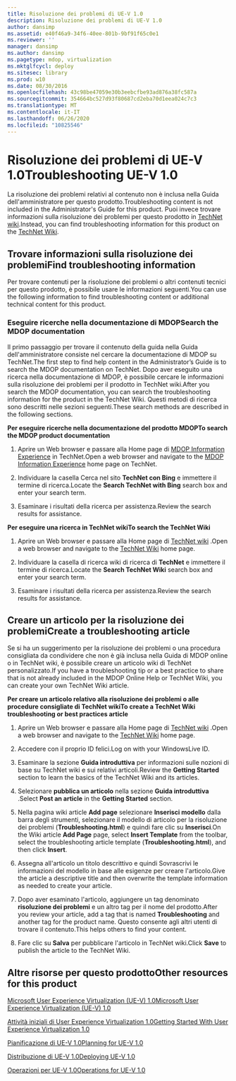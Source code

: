 ```yaml
---
title: Risoluzione dei problemi di UE-V 1.0
description: Risoluzione dei problemi di UE-V 1.0
author: dansimp
ms.assetid: e40f46a9-34f6-40ee-801b-9bf91f65c0e1
ms.reviewer: ''
manager: dansimp
ms.author: dansimp
ms.pagetype: mdop, virtualization
ms.mktglfcycl: deploy
ms.sitesec: library
ms.prod: w10
ms.date: 08/30/2016
ms.openlocfilehash: 43c98be47059e30b3eebcfbe93ad876a38fc587a
ms.sourcegitcommit: 354664bc527d93f80687cd2eba70d1eea024c7c3
ms.translationtype: MT
ms.contentlocale: it-IT
ms.lasthandoff: 06/26/2020
ms.locfileid: "10825546"
---
```

# <span data-ttu-id="c3e4f-103">Risoluzione dei problemi di UE-V 1.0</span><span class="sxs-lookup"><span data-stu-id="c3e4f-103">Troubleshooting UE-V 1.0</span></span>


<span data-ttu-id="c3e4f-104">La risoluzione dei problemi relativi al contenuto non è inclusa nella Guida dell'amministratore per questo prodotto.</span><span class="sxs-lookup"><span data-stu-id="c3e4f-104">Troubleshooting content is not included in the Administrator's Guide for this product.</span></span> <span data-ttu-id="c3e4f-105">Puoi invece trovare informazioni sulla risoluzione dei problemi per questo prodotto in [TechNet wiki](https://go.microsoft.com/fwlink/p/?LinkId=224905).</span><span class="sxs-lookup"><span data-stu-id="c3e4f-105">Instead, you can find troubleshooting information for this product on the [TechNet Wiki](https://go.microsoft.com/fwlink/p/?LinkId=224905).</span></span>

## <span data-ttu-id="c3e4f-106">Trovare informazioni sulla risoluzione dei problemi</span><span class="sxs-lookup"><span data-stu-id="c3e4f-106">Find troubleshooting information</span></span>


<span data-ttu-id="c3e4f-107">Per trovare contenuti per la risoluzione dei problemi o altri contenuti tecnici per questo prodotto, è possibile usare le informazioni seguenti.</span><span class="sxs-lookup"><span data-stu-id="c3e4f-107">You can use the following information to find troubleshooting content or additional technical content for this product.</span></span>

### <span data-ttu-id="c3e4f-108">Eseguire ricerche nella documentazione di MDOP</span><span class="sxs-lookup"><span data-stu-id="c3e4f-108">Search the MDOP documentation</span></span>

<span data-ttu-id="c3e4f-109">Il primo passaggio per trovare il contenuto della guida nella Guida dell'amministratore consiste nel cercare la documentazione di MDOP su TechNet.</span><span class="sxs-lookup"><span data-stu-id="c3e4f-109">The first step to find help content in the Administrator’s Guide is to search the MDOP documentation on TechNet.</span></span> <span data-ttu-id="c3e4f-110">Dopo aver eseguito una ricerca nella documentazione di MDOP, è possibile cercare le informazioni sulla risoluzione dei problemi per il prodotto in TechNet wiki.</span><span class="sxs-lookup"><span data-stu-id="c3e4f-110">After you search the MDOP documentation, you can search the troubleshooting information for the product in the TechNet Wiki.</span></span> <span data-ttu-id="c3e4f-111">Questi metodi di ricerca sono descritti nelle sezioni seguenti.</span><span class="sxs-lookup"><span data-stu-id="c3e4f-111">These search methods are described in the following sections.</span></span>

**<span data-ttu-id="c3e4f-112">Per eseguire ricerche nella documentazione del prodotto MDOP</span><span class="sxs-lookup"><span data-stu-id="c3e4f-112">To search the MDOP product documentation</span></span>**

1.  <span data-ttu-id="c3e4f-113">Aprire un Web browser e passare alla Home page di [MDOP Information Experience](https://go.microsoft.com/fwlink/p/?LinkId=236032) in TechNet.</span><span class="sxs-lookup"><span data-stu-id="c3e4f-113">Open a web browser and navigate to the [MDOP Information Experience](https://go.microsoft.com/fwlink/p/?LinkId=236032) home page on TechNet.</span></span>

2.  <span data-ttu-id="c3e4f-114">Individuare la casella Cerca nel sito **TechNet con Bing** e immettere il termine di ricerca.</span><span class="sxs-lookup"><span data-stu-id="c3e4f-114">Locate the **Search TechNet with Bing** search box and enter your search term.</span></span>

3.  <span data-ttu-id="c3e4f-115">Esaminare i risultati della ricerca per assistenza.</span><span class="sxs-lookup"><span data-stu-id="c3e4f-115">Review the search results for assistance.</span></span>

**<span data-ttu-id="c3e4f-116">Per eseguire una ricerca in TechNet wiki</span><span class="sxs-lookup"><span data-stu-id="c3e4f-116">To search the TechNet Wiki</span></span>**

1.  <span data-ttu-id="c3e4f-117">Aprire un Web browser e passare alla Home page di [TechNet wiki](https://go.microsoft.com/fwlink/p/?LinkId=224905) .</span><span class="sxs-lookup"><span data-stu-id="c3e4f-117">Open a web browser and navigate to the [TechNet Wiki](https://go.microsoft.com/fwlink/p/?LinkId=224905) home page.</span></span>

2.  <span data-ttu-id="c3e4f-118">Individuare la casella di ricerca wiki di ricerca di **TechNet** e immettere il termine di ricerca.</span><span class="sxs-lookup"><span data-stu-id="c3e4f-118">Locate the **Search TechNet Wiki** search box and enter your search term.</span></span>

3.  <span data-ttu-id="c3e4f-119">Esaminare i risultati della ricerca per assistenza.</span><span class="sxs-lookup"><span data-stu-id="c3e4f-119">Review the search results for assistance.</span></span>

## <span data-ttu-id="c3e4f-120">Creare un articolo per la risoluzione dei problemi</span><span class="sxs-lookup"><span data-stu-id="c3e4f-120">Create a troubleshooting article</span></span>


<span data-ttu-id="c3e4f-121">Se si ha un suggerimento per la risoluzione dei problemi o una procedura consigliata da condividere che non è già inclusa nella Guida di MDOP online o in TechNet wiki, è possibile creare un articolo wiki di TechNet personalizzato.</span><span class="sxs-lookup"><span data-stu-id="c3e4f-121">If you have a troubleshooting tip or a best practice to share that is not already included in the MDOP Online Help or TechNet Wiki, you can create your own TechNet Wiki article.</span></span>

**<span data-ttu-id="c3e4f-122">Per creare un articolo relativo alla risoluzione dei problemi o alle procedure consigliate di TechNet wiki</span><span class="sxs-lookup"><span data-stu-id="c3e4f-122">To create a TechNet Wiki troubleshooting or best practices article</span></span>**

1.  <span data-ttu-id="c3e4f-123">Aprire un Web browser e passare alla Home page di [TechNet wiki](https://go.microsoft.com/fwlink/p/?LinkId=224905) .</span><span class="sxs-lookup"><span data-stu-id="c3e4f-123">Open a web browser and navigate to the [TechNet Wiki](https://go.microsoft.com/fwlink/p/?LinkId=224905) home page.</span></span>

2.  <span data-ttu-id="c3e4f-124">Accedere con il proprio ID felici.</span><span class="sxs-lookup"><span data-stu-id="c3e4f-124">Log on with your WindowsLive ID.</span></span>

3.  <span data-ttu-id="c3e4f-125">Esaminare la sezione **Guida introduttiva** per informazioni sulle nozioni di base su TechNet wiki e sui relativi articoli.</span><span class="sxs-lookup"><span data-stu-id="c3e4f-125">Review the **Getting Started** section to learn the basics of the TechNet Wiki and its articles.</span></span>

4.  <span data-ttu-id="c3e4f-126">Selezionare **pubblica un articolo** nella sezione **Guida introduttiva** .</span><span class="sxs-lookup"><span data-stu-id="c3e4f-126">Select **Post an article** in the **Getting Started** section.</span></span>

5.  <span data-ttu-id="c3e4f-127">Nella pagina wiki article **Add page** selezionare **Inserisci modello** dalla barra degli strumenti, selezionare il modello di articolo per la risoluzione dei problemi (**Troubleshooting.html**) e quindi fare clic su **Inserisci**.</span><span class="sxs-lookup"><span data-stu-id="c3e4f-127">On the Wiki article **Add Page** page, select **Insert Template** from the toolbar, select the troubleshooting article template (**Troubleshooting.html**), and then click **Insert**.</span></span>

6.  <span data-ttu-id="c3e4f-128">Assegna all'articolo un titolo descrittivo e quindi Sovrascrivi le informazioni del modello in base alle esigenze per creare l'articolo.</span><span class="sxs-lookup"><span data-stu-id="c3e4f-128">Give the article a descriptive title and then overwrite the template information as needed to create your article.</span></span>

7.  <span data-ttu-id="c3e4f-129">Dopo aver esaminato l'articolo, aggiungere un tag denominato **risoluzione dei problemi** e un altro tag per il nome del prodotto.</span><span class="sxs-lookup"><span data-stu-id="c3e4f-129">After you review your article, add a tag that is named **Troubleshooting** and another tag for the product name.</span></span> <span data-ttu-id="c3e4f-130">Questo consente agli altri utenti di trovare il contenuto.</span><span class="sxs-lookup"><span data-stu-id="c3e4f-130">This helps others to find your content.</span></span>

8.  <span data-ttu-id="c3e4f-131">Fare clic su **Salva** per pubblicare l'articolo in TechNet wiki.</span><span class="sxs-lookup"><span data-stu-id="c3e4f-131">Click **Save** to publish the article to the TechNet Wiki.</span></span>

## <span data-ttu-id="c3e4f-132">Altre risorse per questo prodotto</span><span class="sxs-lookup"><span data-stu-id="c3e4f-132">Other resources for this product</span></span>


[<span data-ttu-id="c3e4f-133">Microsoft User Experience Virtualization (UE-V) 1.0</span><span class="sxs-lookup"><span data-stu-id="c3e4f-133">Microsoft User Experience Virtualization (UE-V) 1.0</span></span>](index.md)

[<span data-ttu-id="c3e4f-134">Attività iniziali di User Experience Virtualization 1.0</span><span class="sxs-lookup"><span data-stu-id="c3e4f-134">Getting Started With User Experience Virtualization 1.0</span></span>](getting-started-with-user-experience-virtualization-10.md)

[<span data-ttu-id="c3e4f-135">Pianificazione di UE-V 1.0</span><span class="sxs-lookup"><span data-stu-id="c3e4f-135">Planning for UE-V 1.0</span></span>](planning-for-ue-v-10.md)

[<span data-ttu-id="c3e4f-136">Distribuzione di UE-V 1.0</span><span class="sxs-lookup"><span data-stu-id="c3e4f-136">Deploying UE-V 1.0</span></span>](deploying-ue-v-10.md)

[<span data-ttu-id="c3e4f-137">Operazioni per UE-V 1.0</span><span class="sxs-lookup"><span data-stu-id="c3e4f-137">Operations for UE-V 1.0</span></span>](operations-for-ue-v-10.md)

 

 





